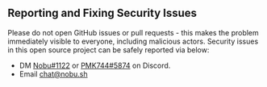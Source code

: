## Reporting and Fixing Security Issues

Please do not open GitHub issues or pull requests - this makes the problem immediately visible to everyone, including malicious actors. Security issues in this open source project can be safely reported via below:

- DM <a href="https://discord.com/users/316669053957832706">Nobu#1122</a> or <a href="https://discord.com/users/389299933808820224">PMK744#5874</a> on Discord.
- Email <a href="mailto:chat@nobu.sh">chat@nobu.sh</a></p>
